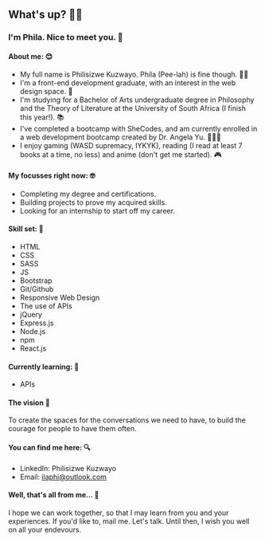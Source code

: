 
##  What's up? 👋🏾

### I'm Phila. Nice to meet you. 💚

#### About me: 😊
* My full name is Philisizwe Kuzwayo. Phila (Pee-lah) is fine though. 👋🏾
* I'm a front-end development graduate, with an interest in the web design space. 🎨
* I'm studying for a Bachelor of Arts undergraduate degree in Philosophy and the Theory of Literature at the University of South Africa (I finish this year!). 📚
* I've completed a bootcamp with SheCodes, and am currently enrolled in a web development bootcamp created by Dr. Angela Yu. 👩🏾‍💻
* I enjoy gaming (WASD supremacy, IYKYK), reading (I read at least 7 books at a time, no less) and anime (don't get me started). 🎮

#### My focusses right now: 🤓
* Completing my degree and certifications.
* Building projects to prove my acquired skills.
* Looking for an internship to start off my career.

#### Skill set: 😤
* HTML
* CSS
* SASS
* JS
* Bootstrap
* Git/Github
* Responsive Web Design
* The use of APIs
* jQuery
* Express.js
* Node.js
* npm
* React.js
  
#### Currently learning: 🫡
* APIs

#### The vision 🌸
To create the spaces for the conversations we need to have, to build the courage for people to have them often.

#### You can find me here: 🔍
* LinkedIn: Philisizwe Kuzwayo
* Email: ilaphi@outlook.com

#### Well, that's all from me... 🤗
I hope we can work together, so that I may learn from you and your experiences. If you'd like to, mail me. Let's talk.
Until then, I wish you well on all your endevours.
